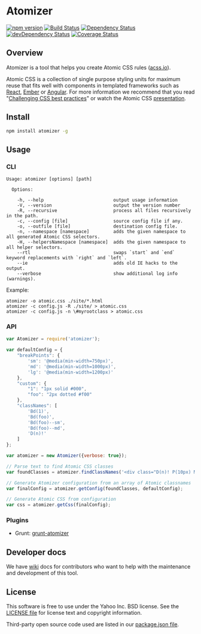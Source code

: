 # Atomizer

[![npm version](https://badge.fury.io/js/atomizer.svg)](http://badge.fury.io/js/atomizer)
[![Build Status](https://travis-ci.org/yahoo/atomizer.svg?branch=master)](https://travis-ci.org/yahoo/atomizer)
[![Dependency Status](https://david-dm.org/yahoo/atomizer.svg)](https://david-dm.org/yahoo/atomizer)
[![devDependency Status](https://david-dm.org/yahoo/atomizer/dev-status.svg)](https://david-dm.org/yahoo/atomizer#info=devDependencies)
[![Coverage Status](https://coveralls.io/repos/yahoo/atomizer/badge.svg)](https://coveralls.io/r/yahoo/atomizer)


## Overview

Atomizer is a tool that helps you create Atomic CSS rules ([acss.io](http://acss.io)).

Atomic CSS is a collection of single purpose styling units for maximum reuse that fits well with components in templated frameworks such as [React](https://github.com/facebook/react), [Ember](https://github.com/emberjs/ember.js/) or [Angular](https://github.com/angular/angular.js). For more information we recommend that you read "[Challenging CSS best practices](http://www.smashingmagazine.com/2013/10/21/challenging-css-best-practices-atomic-approach/)" or watch the Atomic CSS [presentation](https://www.youtube.com/watch?v=ojj_-6Xiud4).

## Install

```bash
npm install atomizer -g
```

## Usage

### CLI

```
Usage: atomizer [options] [path]

  Options:

    -h, --help                          output usage information
    -V, --version                       output the version number
    -R, --recursive                     process all files recursively in the path.
    -c, --config [file]                 source config file if any.
    -o, --outfile [file]                destination config file.
    -n, --namespace [namespace]         adds the given namespace to all generated Atomic CSS selectors.
    -H, --helpersNamespace [namespace]  adds the given namespace to all helper selectors.
    --rtl                               swaps `start` and `end` keyword replacements with `right` and `left`.
    --ie                                adds old IE hacks to the output.
    --verbose                           show additional log info (warnings).
```

Example:

```
atomizer -o atomic.css ./site/*.html
atomizer -c config.js -R ./site/ > atomic.css
atomizer -c config.js -n \#myrootclass > atomic.css
```

### API

```javascript
var Atomizer = require('atomizer');

var defaultConfig = {
    "breakPoints": {
        'sm': '@media(min-width=750px)',
        'md': '@media(min-width=1000px)',
        'lg': '@media(min-width=1200px)'
    },
    "custom": {
        "1": "1px solid #000",
        "foo": "2px dotted #f00"
    },
    "classNames": [
        'Bd(1)',
        'Bd(foo)',
        'Bd(foo)--sm',
        'Bd(foo)--md',
        'D(n)!'
    ]
};

var atomizer = new Atomizer({verbose: true});

// Parse text to find Atomic CSS classes
var foundClasses = atomizer.findClassNames('<div class="D(n)! P(10px) M(20%) Bd(1) Bd(foo)--sm"></div>');

// Generate Atomizer configuration from an array of Atomic classnames
var finalConfig = atomizer.getConfig(foundClasses, defaultConfig);

// Generate Atomic CSS from configuration
var css = atomizer.getCss(finalConfig);

```

### Plugins

   * Grunt: [grunt-atomizer](https://github.com/yahoo/grunt-atomizer)

## Developer docs

We have [wiki](https://github.com/yahoo/atomizer/wiki) docs for contributors who want to help with the maintenance and development of this tool.

## License

This software is free to use under the Yahoo Inc. BSD license.
See the [LICENSE file][] for license text and copyright information.

[LICENSE file]: https://github.com/yahoo/atomizer/blob/master/LICENSE.md

Third-party open source code used are listed in our [package.json file]( https://github.com/yahoo/atomizer/blob/master/package.json).
